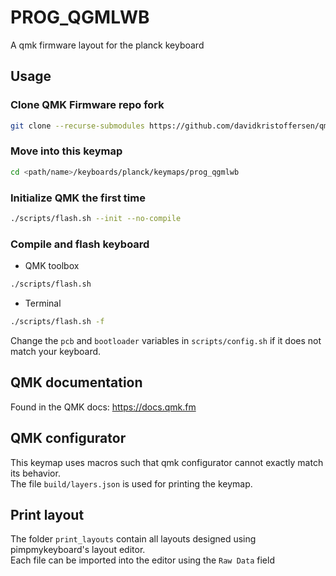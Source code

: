 # PROG_QGMLWB

A qmk firmware layout for the planck keyboard

## Usage

### Clone QMK Firmware repo fork

```bash
git clone --recurse-submodules https://github.com/davidkristoffersen/qmk_firmware.git <path/name>
```

### Move into this keymap

```bash
cd <path/name>/keyboards/planck/keymaps/prog_qgmlwb
```

### Initialize QMK the first time

```bash
./scripts/flash.sh --init --no-compile
```

### Compile and flash keyboard

- QMK toolbox

```bash
./scripts/flash.sh
```

- Terminal

```bash
./scripts/flash.sh -f
```

Change the `pcb` and `bootloader` variables in `scripts/config.sh` if it does not match your keyboard.

## QMK documentation

Found in the QMK docs: <https://docs.qmk.fm>

## QMK configurator

This keymap uses macros such that qmk configurator cannot exactly match its behavior.  
The file `build/layers.json` is used for printing the keymap.

## Print layout

The folder `print_layouts` contain all layouts designed using pimpmykeyboard's layout editor.  
Each file can be imported into the editor using the `Raw Data` field
